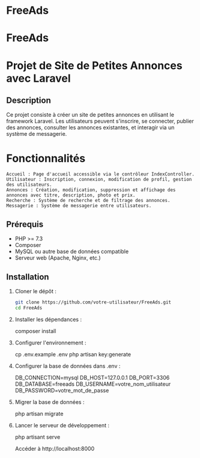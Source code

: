 # FreeAds

# FreeAds

# Projet de Site de Petites Annonces avec Laravel

## Description
Ce projet consiste à créer un site de petites annonces en utilisant le framework Laravel. Les utilisateurs peuvent s'inscrire, se connecter, publier des annonces, consulter les annonces existantes, et interagir via un système de messagerie.

# Fonctionnalités

    Accueil : Page d'accueil accessible via le contrôleur IndexController.
    Utilisateur : Inscription, connexion, modification de profil, gestion des utilisateurs.
    Annonces : Création, modification, suppression et affichage des annonces avec titre, description, photo et prix.
    Recherche : Système de recherche et de filtrage des annonces.
    Messagerie : Système de messagerie entre utilisateurs.

## Prérequis
- PHP >= 7.3
- Composer
- MySQL ou autre base de données compatible
- Serveur web (Apache, Nginx, etc.)

## Installation
1. Cloner le dépôt :
   ```bash
   git clone https://github.com/votre-utilisateur/FreeAds.git
   cd FreeAds

2. Installer les dépendances :
 
    composer install

3. Configurer l'environnement :
   
   cp .env.example .env
   php artisan key:generate

4. Configurer la base de données dans .env :

    DB_CONNECTION=mysql
    DB_HOST=127.0.0.1
    DB_PORT=3306
    DB_DATABASE=freeads
    DB_USERNAME=votre_nom_utilisateur
    DB_PASSWORD=votre_mot_de_passe

5. Migrer la base de données :

    php artisan migrate

6. Lancer le serveur de développement :

   php artisant serve

   Accéder à http://localhost:8000

